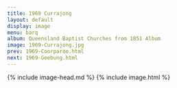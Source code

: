 ```yaml
---
title: 1969 Currajong
layout: default
display: image
menu: barq
album: Queensland Baptist Churches from 1851 Album
image: 1969-Currajong.jpg
prev: 1969-Coorparoo.html
next: 1969-Geebung.html
---
```

{% include image-head.md %}
{% include image.html %}